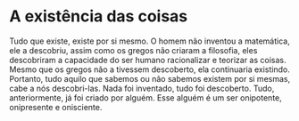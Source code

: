 # A existência das coisas

Tudo que existe, existe por si mesmo. O homem não inventou a matemática, ele a descobriu, assim como os gregos não criaram a filosofia, eles descobriram a capacidade do ser humano racionalizar e teorizar as coisas. Mesmo que os gregos não a tivessem descoberto, ela continuaria existindo. Portanto, tudo aquilo que sabemos ou não sabemos existem por si mesmas, cabe a nós descobri-las. Nada foi inventado, tudo foi descoberto. Tudo, anteriormente, já foi criado por alguém. Esse alguém é um ser onipotente, onipresente e onisciente.
